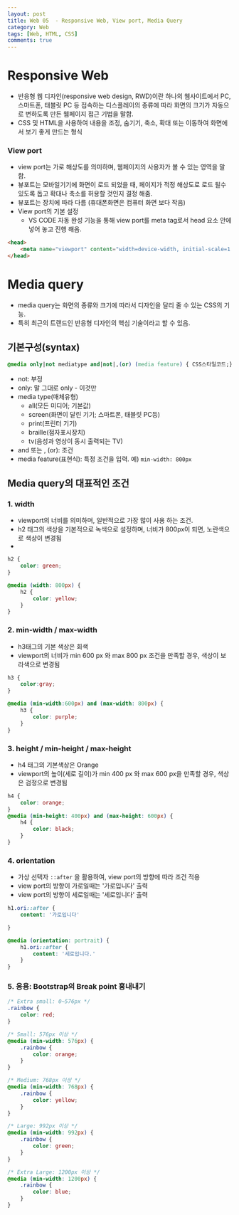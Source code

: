 ```yaml
---
layout: post
title: Web 05  - Responsive Web, View port, Media Query 
category: Web
tags: [Web, HTML, CSS]
comments: true
---
```


# Responsive Web

- 반응형 웹 디자인(responsive web design, RWD)이란 하나의 웹사이트에서 PC, 스마트폰, 태블릿 PC 등 접속하는 디스플레이의 종류에 따라 화면의 크기가 자동으로 변하도록 만든 웹페이지 접근 기법을 말함.
- CSS 및 HTML을 사용하여 내용을 조정, 숨기기, 축소, 확대 또는 이동하여 화면에서 보기 좋게 만드는 형식




### View port

- view port는 가로 해상도를 의미하며, 웹페이지의 사용자가 볼 수 있는 영역을 말함.
- 뷰포트는 모바일기기에 화면이 로드 되었을 때, 페이지가 적정 해상도로 로드 될수 있도록 돕고 확대나 축소를 허용할 것인지 결정 해줌.
- 뷰포트는 장치에 따라 다름 (휴대폰화면은 컴퓨터 화면 보다 작음) 
- View port의 기본 설정
  - VS CODE 자동 완성 기능을 통해 view port를 meta tag로서 head 요소 안에 넣어 놓고 진행 해옴.

```html
<head>
    <meta name="viewport" content="width=device-width, initial-scale=1.0">
</head>
```





# Media query

- media query는 화면의 종류와 크기에 따라서 디자인을 달리 줄 수 있는 CSS의 기능. 
- 특히 최근의 트랜드인 반응형 디자인의 핵심 기술이라고 할 수 있음.


[media query]: https://www.youtube.com/watch?v=y3Zx-nVH25s	"생활코딩 media query 강의"



## 기본구성(syntax)

```css
@media only|not mediatype and|not|,(or) (media feature) { CSS스타일코드;}
```

- not: 부정
- only: 말 그대로 only - 이것만
- media type(매체유형)
  - all(모든 미디어; 기본값)
  - screen(화면이 달린 기기; 스마트폰, 태블릿 PC등)
  - print(프린터 기기)
  - braille(점자표시장치)
  - tv(음성과 영상이 동시 출력되는 TV)
- and 또는 , (or): 조건
- media feature(표현식): 특정 조건을 입력. 예) `min-width: 800px`



## Media query의 대표적인 조건

### 1. width

- viewport의 너비를 의미하며, 일반적으로 가장 많이 사용 하는 조건.
- h2 태그의 색상을 기본적으로 녹색으로 설정하며, 너비가 800px이 되면, 노란색으로 색상이 변경됨
- 
```css
h2 {
    color: green;
}

@media (width: 800px) {
    h2 {
        color: yellow;
    }
}

```



### 2. min-width  / max-width

- h3태그의 기본 색상은 회색
- viewport의 너비가 min 600 px 와 max 800 px 조건을 만족할 경우, 색상이 보라색으로 변경됨

```css
h3 {
    color:gray;
}

@media (min-width:600px) and (max-width: 800px) {
    h3 {
        color: purple;
    }
}
```



### 3. height /  min-height / max-height

- h4 태그의 기본색상은 Orange
- viewport의 높이(세로 길이)가 min 400 px 와 max 600 px을 만족할 경우, 색상은 검정으로 변경됨

```css
h4 {
    color: orange;
}
@media (min-height: 400px) and (max-height: 600px) {
    h4 {
        color: black;
    }
}
```



### 4. orientation

- 가상 선택자 `::after`  을 활용하여, view port의 방향에 따라 조건 적용
- view port의 방향이 가로일때는 '가로입니다' 출력
- view port의 방향이 세로일때는 '세로입니다' 출력

```css
h1.ori::after {
    content: '가로입니다'

}

@media (orientation: portrait) {
    h1.ori::after {
        content: '세로입니다.'
    }
}
```



### 5. 응용:  Bootstrap의 Break point 흉내내기

```css
/* Extra small: 0~576px */
.rainbow {
    color: red;
}

/* Small: 576px 이상 */
@media (min-width: 576px) {
    .rainbow {
        color: orange;
    }
}

/* Medium: 768px 이상 */
@media (min-width: 768px) {
    .rainbow {
        color: yellow;
    }
}

/* Large: 992px 이상 */
@media (min-width: 992px) {
    .rainbow {
        color: green;
    }
}

/* Extra Large: 1200px 이상 */
@media (min-width: 1200px) {
    .rainbow {
        color: blue;
    }
}
```